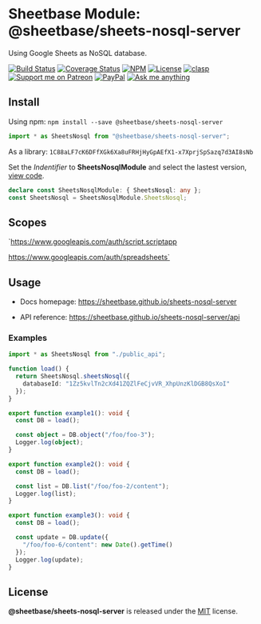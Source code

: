 # Sheetbase Module: @sheetbase/sheets-nosql-server

Using Google Sheets as NoSQL database.

<!-- <block:header> -->

[![Build Status](https://travis-ci.com/sheetbase/sheets-nosql-server.svg?branch=master)](https://travis-ci.com/sheetbase/sheets-nosql-server) [![Coverage Status](https://coveralls.io/repos/github/sheetbase/sheets-nosql-server/badge.svg?branch=master)](https://coveralls.io/github/sheetbase/sheets-nosql-server?branch=master) [![NPM](https://img.shields.io/npm/v/@sheetbase/sheets-nosql-server.svg)](https://www.npmjs.com/package/@sheetbase/sheets-nosql-server) [![License][license_badge]][license_url] [![clasp][clasp_badge]][clasp_url] [![Support me on Patreon][patreon_badge]][patreon_url] [![PayPal][paypal_donate_badge]][paypal_donate_url] [![Ask me anything][ask_me_badge]][ask_me_url]

<!-- </block:header> -->

## Install

Using npm: `npm install --save @sheetbase/sheets-nosql-server`

```ts
import * as SheetsNosql from "@sheetbase/sheets-nosql-server";
```

As a library: `1C88aLF7cK6DFfXGk6Xa8uFRHjHyGpAEfX1-x7XprjSpSazq7d3AI8sNb`

Set the _Indentifier_ to **SheetsNosqlModule** and select the lastest version, [view code](https://script.google.com/d/1C88aLF7cK6DFfXGk6Xa8uFRHjHyGpAEfX1-x7XprjSpSazq7d3AI8sNb/edit?usp=sharing).

```ts
declare const SheetsNosqlModule: { SheetsNosql: any };
const SheetsNosql = SheetsNosqlModule.SheetsNosql;
```

## Scopes

`https://www.googleapis.com/auth/script.scriptapp

https://www.googleapis.com/auth/spreadsheets`

## Usage

- Docs homepage: https://sheetbase.github.io/sheets-nosql-server

- API reference: https://sheetbase.github.io/sheets-nosql-server/api

### Examples

```ts
import * as SheetsNosql from "./public_api";

function load() {
  return SheetsNosql.sheetsNosql({
    databaseId: "1Zz5kvlTn2cXd41ZQZlFeCjvVR_XhpUnzKlDGB8QsXoI"
  });
}

export function example1(): void {
  const DB = load();

  const object = DB.object("/foo/foo-3");
  Logger.log(object);
}

export function example2(): void {
  const DB = load();

  const list = DB.list("/foo/foo-2/content");
  Logger.log(list);
}

export function example3(): void {
  const DB = load();

  const update = DB.update({
    "/foo/foo-6/content": new Date().getTime()
  });
  Logger.log(update);
}
```

## License

**@sheetbase/sheets-nosql-server** is released under the [MIT](https://github.com/sheetbase/sheets-nosql-server/blob/master/LICENSE) license.

<!-- <block:footer> -->

[license_badge]: https://img.shields.io/github/license/mashape/apistatus.svg
[license_url]: https://github.com/sheetbase/sheets-nosql-server/blob/master/LICENSE
[clasp_badge]: https://img.shields.io/badge/built%20with-clasp-4285f4.svg
[clasp_url]: https://github.com/google/clasp
[patreon_badge]: https://lamnhan.github.io/assets/images/badges/patreon.svg
[patreon_url]: https://www.patreon.com/lamnhan
[paypal_donate_badge]: https://lamnhan.github.io/assets/images/badges/paypal_donate.svg
[paypal_donate_url]: https://www.paypal.me/lamnhan
[ask_me_badge]: https://img.shields.io/badge/ask/me-anything-1abc9c.svg
[ask_me_url]: https://m.me/sheetbase

<!-- </block:footer> -->
